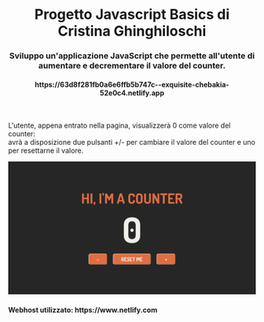 <h1 align="center">Progetto Javascript Basics di Cristina Ghinghiloschi</h1>
<h3 align="center">Sviluppo un'applicazione JavaScript che permette all'utente di aumentare e decrementare il valore del counter.</h3>
<h4 align="center">https://63d8f281fb0a6e6ffb5b747c--exquisite-chebakia-52e0c4.netlify.app</h4>
<br>
<p>L'utente, appena entrato nella pagina, visualizzerà 0 come valore del counter:<br>
  avrà a disposizione due pulsanti +/- per cambiare il valore del counter e uno per resettarne il valore.</p>

<p align="center">
  <img src="screenshot.png" alt="Size Limit CLI" width="738">
</p>

<h4>Webhost utilizzato: https://www.netlify.com</h4>
